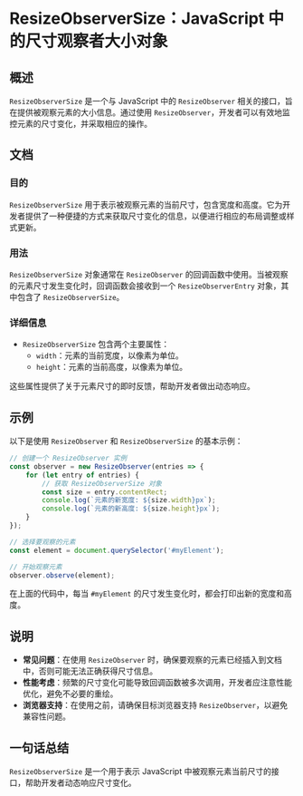 <!--
Meta Description: # ResizeObserverSize：JavaScript 中的尺寸观察者大小对象 ## 概述 `ResizeObserverSize` 是一个与 JavaScript 中的 `ResizeObserver` 相关的接口，旨在提供被观察元素的大小信息。通过使用 `ResizeObserver`，...
Meta Keywords: resizeobserversize, resizeobserver, javascript, const, size
-->

# ResizeObserverSize：JavaScript 中的尺寸观察者大小对象

## 概述
`ResizeObserverSize` 是一个与 JavaScript 中的 `ResizeObserver` 相关的接口，旨在提供被观察元素的大小信息。通过使用 `ResizeObserver`，开发者可以有效地监控元素的尺寸变化，并采取相应的操作。

## 文档
### 目的
`ResizeObserverSize` 用于表示被观察元素的当前尺寸，包含宽度和高度。它为开发者提供了一种便捷的方式来获取尺寸变化的信息，以便进行相应的布局调整或样式更新。

### 用法
`ResizeObserverSize` 对象通常在 `ResizeObserver` 的回调函数中使用。当被观察的元素尺寸发生变化时，回调函数会接收到一个 `ResizeObserverEntry` 对象，其中包含了 `ResizeObserverSize`。

### 详细信息
- `ResizeObserverSize` 包含两个主要属性：
  - `width`：元素的当前宽度，以像素为单位。
  - `height`：元素的当前高度，以像素为单位。

这些属性提供了关于元素尺寸的即时反馈，帮助开发者做出动态响应。

## 示例
以下是使用 `ResizeObserver` 和 `ResizeObserverSize` 的基本示例：

```javascript
// 创建一个 ResizeObserver 实例
const observer = new ResizeObserver(entries => {
    for (let entry of entries) {
        // 获取 ResizeObserverSize 对象
        const size = entry.contentRect;
        console.log(`元素的新宽度: ${size.width}px`);
        console.log(`元素的新高度: ${size.height}px`);
    }
});

// 选择要观察的元素
const element = document.querySelector('#myElement');

// 开始观察元素
observer.observe(element);
```

在上面的代码中，每当 `#myElement` 的尺寸发生变化时，都会打印出新的宽度和高度。

## 说明
- **常见问题**：在使用 `ResizeObserver` 时，确保要观察的元素已经插入到文档中，否则可能无法正确获得尺寸信息。
- **性能考虑**：频繁的尺寸变化可能导致回调函数被多次调用，开发者应注意性能优化，避免不必要的重绘。
- **浏览器支持**：在使用之前，请确保目标浏览器支持 `ResizeObserver`，以避免兼容性问题。

## 一句话总结
`ResizeObserverSize` 是一个用于表示 JavaScript 中被观察元素当前尺寸的接口，帮助开发者动态响应尺寸变化。